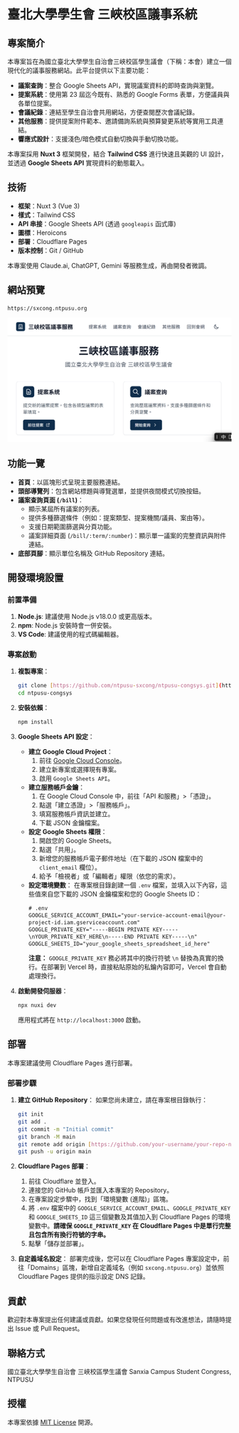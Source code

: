 # 臺北大學學生會 三峽校區議事系統

## 專案簡介

本專案旨在為國立臺北大學學生自治會三峽校區學生議會（下稱：本會）建立一個現代化的議事服務網站。此平台提供以下主要功能：

* **議案查詢**：整合 Google Sheets API，實現議案資料的即時查詢與瀏覽。
* **提案系統**：使用第 23 屆迄今既有、熟悉的 Google Forms 表單，方便議員與各單位提案。
* **會議紀錄**：連結至學生自治會共用網站，方便查閱歷次會議紀錄。
* **其他服務**：提供提案附件範本、邀請備詢系統與預算變更系統等實用工具連結。
* **響應式設計**：支援淺色/暗色模式自動切換與手動切換功能。

本專案採用 **Nuxt 3** 框架開發，結合 **Tailwind CSS** 進行快速且美觀的 UI 設計，並透過 **Google Sheets API** 實現資料的動態載入。

## 技術

* **框架**：Nuxt 3 (Vue 3)
* **樣式**：Tailwind CSS
* **API 串接**：Google Sheets API (透過 `googleapis` 函式庫)
* **圖標**：Heroicons
* **部署**：Cloudflare Pages
* **版本控制**：Git / GitHub

本專案使用 Claude.ai, ChatGPT, Gemini 等服務生成，再由開發者微調。

## 網站預覽

`https://sxcong.ntpusu.org`

![本系統之截圖](/public/screenshot.png)

## 功能一覽

* **首頁**：以區塊形式呈現主要服務連結。
* **頭部導覽列**：包含網站標題與導覽選單，並提供夜間模式切換按鈕。
* **議案查詢頁面 (`/bill`)**：
    * 顯示某屆所有議案的列表。
    * 提供多種篩選條件（例如：提案類型、提案機關/議員、案由等）。
    * 支援日期範圍篩選與分頁功能。
    * 議案詳細頁面 (`/bill/:term/:number`)：顯示單一議案的完整資訊與附件連結。
* **底部頁腳**：顯示單位名稱及 GitHub Repository 連結。

## 開發環境設置

### 前置準備

1.  **Node.js**: 建議使用 Node.js v18.0.0 或更高版本。
2.  **npm**: Node.js 安裝時會一併安裝。
3.  **VS Code**: 建議使用的程式碼編輯器。

### 專案啟動

1.  **複製專案**：
    ```bash
    git clone [https://github.com/ntpusu-sxcong/ntpusu-congsys.git](https://github.com/ntpusu-sxcong/ntpusu-congsys.git)
    cd ntpusu-congsys
    ```

2.  **安裝依賴**：
    ```bash
    npm install
    ```

3.  **Google Sheets API 設定**：

    * **建立 Google Cloud Project**：
        1.  前往 [Google Cloud Console](https://console.cloud.google.com/)。
        2.  建立新專案或選擇現有專案。
        3.  啟用 `Google Sheets API`。
    * **建立服務帳戶金鑰**：
        1.  在 Google Cloud Console 中，前往「API 和服務」>「憑證」。
        2.  點選「建立憑證」>「服務帳戶」。
        3.  填寫服務帳戶資訊並建立。
        4.  下載 JSON 金鑰檔案。
    * **設定 Google Sheets 權限**：
        1.  開啟您的 Google Sheets。
        2.  點選「共用」。
        3.  新增您的服務帳戶電子郵件地址（在下載的 JSON 檔案中的 `client_email` 欄位）。
        4.  給予「檢視者」或「編輯者」權限（依您的需求）。
    * **設定環境變數**：
        在專案根目錄創建一個 `.env` 檔案，並填入以下內容，這些值來自您下載的 JSON 金鑰檔案和您的 Google Sheets ID：
        ```env
        # .env
        GOOGLE_SERVICE_ACCOUNT_EMAIL="your-service-account-email@your-project-id.iam.gserviceaccount.com"
        GOOGLE_PRIVATE_KEY="-----BEGIN PRIVATE KEY-----\nYOUR_PRIVATE_KEY_HERE\n-----END PRIVATE KEY-----\n"
        GOOGLE_SHEETS_ID="your_google_sheets_spreadsheet_id_here"
        ```
        **注意：** `GOOGLE_PRIVATE_KEY` 務必將其中的換行符號 `\n` 替換為真實的換行。在部署到 Vercel 時，直接粘貼原始的私鑰內容即可，Vercel 會自動處理換行。

4.  **啟動開發伺服器**：
    ```bash
    npx nuxi dev
    ```
    應用程式將在 `http://localhost:3000` 啟動。

## 部署

本專案建議使用 Cloudflare Pages 進行部署。

### 部署步驟

1.  **建立 GitHub Repository**：
    如果您尚未建立，請在專案根目錄執行：
    ```bash
    git init
    git add .
    git commit -m "Initial commit"
    git branch -M main
    git remote add origin [https://github.com/your-username/your-repo-name.git](https://github.com/your-username/your-repo-name.git) # 替換為您的 repo URL
    git push -u origin main
    ```

2.  **Cloudflare Pages 部署**：
    1.  前往 Cloudflare 並登入。
    2.  連接您的 GitHub 帳戶並匯入本專案的 Repository。
    3.  在專案設定步驟中，找到「環境變數 (進階)」區塊。
    4.  將 `.env` 檔案中的 `GOOGLE_SERVICE_ACCOUNT_EMAIL`、`GOOGLE_PRIVATE_KEY` 和 `GOOGLE_SHEETS_ID` 這三個變數及其值加入到 Cloudflare Pages 的環境變數中。**請確保 `GOOGLE_PRIVATE_KEY` 在 Cloudflare Pages 中是單行完整且包含所有換行符號的字串。**
    5.  點擊「儲存並部署」。

3.  **自定義域名設定**：
    部署完成後，您可以在 Cloudflare Pages 專案設定中，前往「Domains」區塊，新增自定義域名（例如 `sxcong.ntpusu.org`）並依照 Cloudflare Pages 提供的指示設定 DNS 記錄。

## 貢獻

歡迎對本專案提出任何建議或貢獻。如果您發現任何問題或有改進想法，請隨時提出 Issue 或 Pull Request。

## 聯絡方式

國立臺北大學學生自治會 三峽校區學生議會
Sanxia Campus Student Congress, NTPUSU

## 授權

本專案依據 [MIT License](LICENSE) 開源。